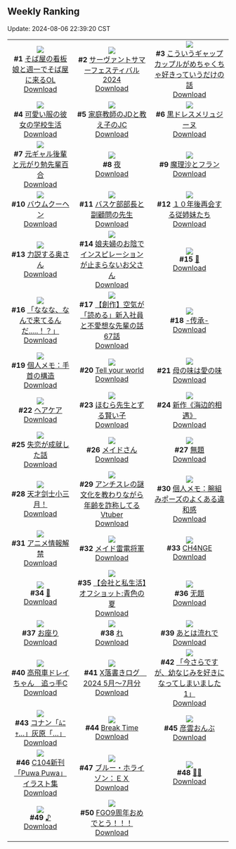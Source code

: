## Weekly Ranking
Update: 2024-08-06 22:39:20 CST

|      |      |      |
| :----: | :----: | :----: |
| ![](https://i.pixiv.re/c/240x480/img-master/img/2024/07/31/07/40/53/121039435_p0_master1200.jpg)<br>**#1** [そば屋の看板娘と週一でそば屋に来るOL](https://www.pixiv.net/artworks/121039435)<br>[Download](https://i.pixiv.re/img-original/img/2024/07/31/07/40/53/121039435_p0.jpg) | ![](https://i.pixiv.re/c/240x480/img-master/img/2024/07/30/13/52/26/121016182_p0_master1200.jpg)<br>**#2** [サーヴァントサマーフェスティバル2024](https://www.pixiv.net/artworks/121016182)<br>[Download](https://i.pixiv.re/img-original/img/2024/07/30/13/52/26/121016182_p0.jpg) | ![](https://i.pixiv.re/c/240x480/img-master/img/2024/07/31/00/02/36/121032058_p0_master1200.jpg)<br>**#3** [こういうギャップカップルがめちゃくちゃ好きっていうだけの話](https://www.pixiv.net/artworks/121032058)<br>[Download](https://i.pixiv.re/img-original/img/2024/07/31/00/02/36/121032058_p0.jpg) |
| ![](https://i.pixiv.re/c/240x480/img-master/img/2024/07/31/17/00/42/121048265_p0_master1200.jpg)<br>**#4** [可愛い服の彼女の学校生活](https://www.pixiv.net/artworks/121048265)<br>[Download](https://i.pixiv.re/img-original/img/2024/07/31/17/00/42/121048265_p0.jpg) | ![](https://i.pixiv.re/c/240x480/img-master/img/2024/07/31/07/51/42/121039581_p0_master1200.jpg)<br>**#5** [家庭教師のJDと教え子のJC](https://www.pixiv.net/artworks/121039581)<br>[Download](https://i.pixiv.re/img-original/img/2024/07/31/07/51/42/121039581_p0.jpg) | ![](https://i.pixiv.re/c/240x480/img-master/img/2024/07/30/00/00/31/121003314_p0_master1200.jpg)<br>**#6** [黒ドレスメリュジーヌ](https://www.pixiv.net/artworks/121003314)<br>[Download](https://i.pixiv.re/img-original/img/2024/07/30/00/00/31/121003314_p0.png) |
| ![](https://i.pixiv.re/c/240x480/img-master/img/2024/07/31/22/56/49/121058644_p0_master1200.jpg)<br>**#7** [元ギャル後輩と元がり勉先輩百合](https://www.pixiv.net/artworks/121058644)<br>[Download](https://i.pixiv.re/img-original/img/2024/07/31/22/56/49/121058644_p0.jpg) | ![](https://i.pixiv.re/c/240x480/img-master/img/2024/07/30/07/30/01/121010784_p0_master1200.jpg)<br>**#8** [夜](https://www.pixiv.net/artworks/121010784)<br>[Download](https://i.pixiv.re/img-original/img/2024/07/30/07/30/01/121010784_p0.jpg) | ![](https://i.pixiv.re/c/240x480/img-master/img/2024/07/31/09/59/04/121041190_p0_master1200.jpg)<br>**#9** [魔理沙とフラン](https://www.pixiv.net/artworks/121041190)<br>[Download](https://i.pixiv.re/img-original/img/2024/07/31/09/59/04/121041190_p0.png) |
| ![](https://i.pixiv.re/c/240x480/img-master/img/2024/07/31/07/00/06/121038920_p0_master1200.jpg)<br>**#10** [バウムクーヘン](https://www.pixiv.net/artworks/121038920)<br>[Download](https://i.pixiv.re/img-original/img/2024/07/31/07/00/06/121038920_p0.jpg) | ![](https://i.pixiv.re/c/240x480/img-master/img/2024/08/01/19/12/00/121081633_p0_master1200.jpg)<br>**#11** [バスケ部部長と副顧問の先生](https://www.pixiv.net/artworks/121081633)<br>[Download](https://i.pixiv.re/img-original/img/2024/08/01/19/12/00/121081633_p0.jpg) | ![](https://i.pixiv.re/c/240x480/img-master/img/2024/07/30/02/17/06/121007109_p0_master1200.jpg)<br>**#12** [１０年後再会する従姉妹たち](https://www.pixiv.net/artworks/121007109)<br>[Download](https://i.pixiv.re/img-original/img/2024/07/30/02/17/06/121007109_p0.jpg) |
| ![](https://i.pixiv.re/c/240x480/img-master/img/2024/07/31/00/00/26/121031790_p0_master1200.jpg)<br>**#13** [力説する奥さん](https://www.pixiv.net/artworks/121031790)<br>[Download](https://i.pixiv.re/img-original/img/2024/07/31/00/00/26/121031790_p0.jpg) | ![](https://i.pixiv.re/c/240x480/img-master/img/2024/07/31/18/06/20/121003641_p0_master1200.jpg)<br>**#14** [娘夫婦のお陰でインスピレーションが止まらないお父さん](https://www.pixiv.net/artworks/121003641)<br>[Download](https://i.pixiv.re/img-original/img/2024/07/31/18/06/20/121003641_p0.jpg) | ![](https://i.pixiv.re/c/240x480/img-master/img/2024/07/30/01/12/32/121005816_p0_master1200.jpg)<br>**#15** [🦜](https://www.pixiv.net/artworks/121005816)<br>[Download](https://i.pixiv.re/img-original/img/2024/07/30/01/12/32/121005816_p0.png) |
| ![](https://i.pixiv.re/c/240x480/img-master/img/2024/07/31/21/50/07/121056217_p0_master1200.jpg)<br>**#16** [「ななな、なんで来てるんだ.....！？」](https://www.pixiv.net/artworks/121056217)<br>[Download](https://i.pixiv.re/img-original/img/2024/07/31/21/50/07/121056217_p0.png) | ![](https://i.pixiv.re/c/240x480/img-master/img/2024/08/01/18/42/16/121080829_p0_master1200.jpg)<br>**#17** [【創作】空気が「読める」新入社員と不愛想な先輩の話67話](https://www.pixiv.net/artworks/121080829)<br>[Download](https://i.pixiv.re/img-original/img/2024/08/01/18/42/16/121080829_p0.jpg) | ![](https://i.pixiv.re/c/240x480/img-master/img/2024/07/31/00/01/09/121031925_p0_master1200.jpg)<br>**#18** [-传承-](https://www.pixiv.net/artworks/121031925)<br>[Download](https://i.pixiv.re/img-original/img/2024/07/31/00/01/09/121031925_p0.jpg) |
| ![](https://i.pixiv.re/c/240x480/img-master/img/2024/08/01/06/00/05/121068064_p0_master1200.jpg)<br>**#19** [個人メモ：手首の構造](https://www.pixiv.net/artworks/121068064)<br>[Download](https://i.pixiv.re/img-original/img/2024/08/01/06/00/05/121068064_p0.jpg) | ![](https://i.pixiv.re/c/240x480/img-master/img/2024/07/31/21/12/01/121033087_p0_master1200.jpg)<br>**#20** [Tell your world](https://www.pixiv.net/artworks/121033087)<br>[Download](https://i.pixiv.re/img-original/img/2024/07/31/21/12/01/121033087_p0.jpg) | ![](https://i.pixiv.re/c/240x480/img-master/img/2024/07/31/21/01/12/121054551_p0_master1200.jpg)<br>**#21** [母の味は愛の味](https://www.pixiv.net/artworks/121054551)<br>[Download](https://i.pixiv.re/img-original/img/2024/07/31/21/01/12/121054551_p0.jpg) |
| ![](https://i.pixiv.re/c/240x480/img-master/img/2024/07/31/00/03/39/121032129_p0_master1200.jpg)<br>**#22** [ヘアケア](https://www.pixiv.net/artworks/121032129)<br>[Download](https://i.pixiv.re/img-original/img/2024/07/31/00/03/39/121032129_p0.jpg) | ![](https://i.pixiv.re/c/240x480/img-master/img/2024/07/31/17/54/55/121049404_p0_master1200.jpg)<br>**#23** [ほむら先生とずる賢い子](https://www.pixiv.net/artworks/121049404)<br>[Download](https://i.pixiv.re/img-original/img/2024/07/31/17/54/55/121049404_p0.png) | ![](https://i.pixiv.re/c/240x480/img-master/img/2024/07/31/00/09/45/121032402_p0_master1200.jpg)<br>**#24** [新作《海边的相遇》](https://www.pixiv.net/artworks/121032402)<br>[Download](https://i.pixiv.re/img-original/img/2024/07/31/00/09/45/121032402_p0.jpg) |
| ![](https://i.pixiv.re/c/240x480/img-master/img/2024/07/31/00/11/08/121032463_p0_master1200.jpg)<br>**#25** [失恋が成就した話](https://www.pixiv.net/artworks/121032463)<br>[Download](https://i.pixiv.re/img-original/img/2024/07/31/00/11/08/121032463_p0.png) | ![](https://i.pixiv.re/c/240x480/img-master/img/2024/07/30/00/00/14/121003243_p0_master1200.jpg)<br>**#26** [メイドさん](https://www.pixiv.net/artworks/121003243)<br>[Download](https://i.pixiv.re/img-original/img/2024/07/30/00/00/14/121003243_p0.jpg) | ![](https://i.pixiv.re/c/240x480/img-master/img/2024/07/30/00/00/39/121003346_p0_master1200.jpg)<br>**#27** [無題](https://www.pixiv.net/artworks/121003346)<br>[Download](https://i.pixiv.re/img-original/img/2024/07/30/00/00/39/121003346_p0.jpg) |
| ![](https://i.pixiv.re/c/240x480/img-master/img/2024/07/31/13/17/24/121044419_p0_master1200.jpg)<br>**#28** [天才剑士小三月！](https://www.pixiv.net/artworks/121044419)<br>[Download](https://i.pixiv.re/img-original/img/2024/07/31/13/17/24/121044419_p0.jpg) | ![](https://i.pixiv.re/c/240x480/img-master/img/2024/07/31/21/30/45/121055543_p0_master1200.jpg)<br>**#29** [アンチスレの謎文化を教わりながら年齢を詐称してるVtuber](https://www.pixiv.net/artworks/121055543)<br>[Download](https://i.pixiv.re/img-original/img/2024/07/31/21/30/45/121055543_p0.png) | ![](https://i.pixiv.re/c/240x480/img-master/img/2024/07/30/06/00/09/121009693_p0_master1200.jpg)<br>**#30** [個人メモ：腕組みポーズのよくある違和感](https://www.pixiv.net/artworks/121009693)<br>[Download](https://i.pixiv.re/img-original/img/2024/07/30/06/00/09/121009693_p0.jpg) |
| ![](https://i.pixiv.re/c/240x480/img-master/img/2024/08/01/19/26/26/121082015_p0_master1200.jpg)<br>**#31** [アニメ情報解禁](https://www.pixiv.net/artworks/121082015)<br>[Download](https://i.pixiv.re/img-original/img/2024/08/01/19/26/26/121082015_p0.jpg) | ![](https://i.pixiv.re/c/240x480/img-master/img/2024/07/30/02/38/03/121007419_p0_master1200.jpg)<br>**#32** [メイド雷電将軍](https://www.pixiv.net/artworks/121007419)<br>[Download](https://i.pixiv.re/img-original/img/2024/07/30/02/38/03/121007419_p0.jpg) | ![](https://i.pixiv.re/c/240x480/img-master/img/2024/08/01/00/00/47/121061278_p0_master1200.jpg)<br>**#33** [CH4NGE](https://www.pixiv.net/artworks/121061278)<br>[Download](https://i.pixiv.re/img-original/img/2024/08/01/00/00/47/121061278_p0.jpg) |
| ![](https://i.pixiv.re/c/240x480/img-master/img/2024/07/31/00/15/25/121032635_p0_master1200.jpg)<br>**#34** [🍨](https://www.pixiv.net/artworks/121032635)<br>[Download](https://i.pixiv.re/img-original/img/2024/07/31/00/15/25/121032635_p0.png) | ![](https://i.pixiv.re/c/240x480/img-master/img/2024/07/30/12/01/01/121014472_p0_master1200.jpg)<br>**#35** [【会社と私生活】オフショット:青色の夏](https://www.pixiv.net/artworks/121014472)<br>[Download](https://i.pixiv.re/img-original/img/2024/07/30/12/01/01/121014472_p0.jpg) | ![](https://i.pixiv.re/c/240x480/img-master/img/2024/07/30/00/02/03/121003527_p0_master1200.jpg)<br>**#36** [无题](https://www.pixiv.net/artworks/121003527)<br>[Download](https://i.pixiv.re/img-original/img/2024/07/30/00/02/03/121003527_p0.jpg) |
| ![](https://i.pixiv.re/c/240x480/img-master/img/2024/07/30/00/39/54/121004942_p0_master1200.jpg)<br>**#37** [お座り](https://www.pixiv.net/artworks/121004942)<br>[Download](https://i.pixiv.re/img-original/img/2024/07/30/00/39/54/121004942_p0.jpg) | ![](https://i.pixiv.re/c/240x480/img-master/img/2024/07/31/09/32/16/121040862_p0_master1200.jpg)<br>**#38** [れ](https://www.pixiv.net/artworks/121040862)<br>[Download](https://i.pixiv.re/img-original/img/2024/07/31/09/32/16/121040862_p0.png) | ![](https://i.pixiv.re/c/240x480/img-master/img/2024/07/30/20/08/42/121023994_p0_master1200.jpg)<br>**#39** [あとは流れで](https://www.pixiv.net/artworks/121023994)<br>[Download](https://i.pixiv.re/img-original/img/2024/07/30/20/08/42/121023994_p0.jpg) |
| ![](https://i.pixiv.re/c/240x480/img-master/img/2024/07/30/14/56/55/121017242_p0_master1200.jpg)<br>**#40** [高飛車ドレイちゃん　追っ手C](https://www.pixiv.net/artworks/121017242)<br>[Download](https://i.pixiv.re/img-original/img/2024/07/30/14/56/55/121017242_p0.png) | ![](https://i.pixiv.re/c/240x480/img-master/img/2024/08/01/00/56/58/121063621_p0_master1200.jpg)<br>**#41** [X落書きログ　2024 5月～7月分](https://www.pixiv.net/artworks/121063621)<br>[Download](https://i.pixiv.re/img-original/img/2024/08/01/00/56/58/121063621_p0.jpg) | ![](https://i.pixiv.re/c/240x480/img-master/img/2024/07/30/16/59/14/121019334_p0_master1200.jpg)<br>**#42** [「今さらですが、幼なじみを好きになってしまいました 1」](https://www.pixiv.net/artworks/121019334)<br>[Download](https://i.pixiv.re/img-original/img/2024/07/30/16/59/14/121019334_p0.jpg) |
| ![](https://i.pixiv.re/c/240x480/img-master/img/2024/07/31/17/46/51/121049236_p0_master1200.jpg)<br>**#43** [コナン「ﾑﾆｬ…」灰原「…」](https://www.pixiv.net/artworks/121049236)<br>[Download](https://i.pixiv.re/img-original/img/2024/07/31/17/46/51/121049236_p0.jpg) | ![](https://i.pixiv.re/c/240x480/img-master/img/2024/08/01/00/00/06/121061100_p0_master1200.jpg)<br>**#44** [Break Time](https://www.pixiv.net/artworks/121061100)<br>[Download](https://i.pixiv.re/img-original/img/2024/08/01/00/00/06/121061100_p0.jpg) | ![](https://i.pixiv.re/c/240x480/img-master/img/2024/07/31/13/44/28/121044837_p0_master1200.jpg)<br>**#45** [彦雲おんぶ](https://www.pixiv.net/artworks/121044837)<br>[Download](https://i.pixiv.re/img-original/img/2024/07/31/13/44/28/121044837_p0.jpg) |
| ![](https://i.pixiv.re/c/240x480/img-master/img/2024/07/30/00/02/20/121003548_p0_master1200.jpg)<br>**#46** [C104新刊「Puwa Puwa」イラスト集](https://www.pixiv.net/artworks/121003548)<br>[Download](https://i.pixiv.re/img-original/img/2024/07/30/00/02/20/121003548_p0.jpg) | ![](https://i.pixiv.re/c/240x480/img-master/img/2024/08/01/13/17/21/121074587_p0_master1200.jpg)<br>**#47** [ブルー・ホライゾン：ＥＸ](https://www.pixiv.net/artworks/121074587)<br>[Download](https://i.pixiv.re/img-original/img/2024/08/01/13/17/21/121074587_p0.jpg) | ![](https://i.pixiv.re/c/240x480/img-master/img/2024/07/31/13/17/42/121044426_p0_master1200.jpg)<br>**#48** [🏮🏮](https://www.pixiv.net/artworks/121044426)<br>[Download](https://i.pixiv.re/img-original/img/2024/07/31/13/17/42/121044426_p0.jpg) |
| ![](https://i.pixiv.re/c/240x480/img-master/img/2024/07/30/22/27/34/121028545_p0_master1200.jpg)<br>**#49** [♪](https://www.pixiv.net/artworks/121028545)<br>[Download](https://i.pixiv.re/img-original/img/2024/07/30/22/27/34/121028545_p0.jpg) | ![](https://i.pixiv.re/c/240x480/img-master/img/2024/07/31/09/18/47/121040681_p0_master1200.jpg)<br>**#50** [FGO9周年おめでとう！！！](https://www.pixiv.net/artworks/121040681)<br>[Download](https://i.pixiv.re/img-original/img/2024/07/31/09/18/47/121040681_p0.png) |
|      |
